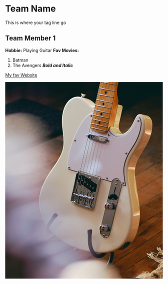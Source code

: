 # Team Name

This is where your tag line go

## Team Member 1
**Hobbie:** Playing Guitar
**Fav Movies:**
1. Batman
2. The Avengers
***Bold and Italic***

[My fav Website](http://www.amzon.ca)

![fender telecaster guitar](images/tele.jpg)